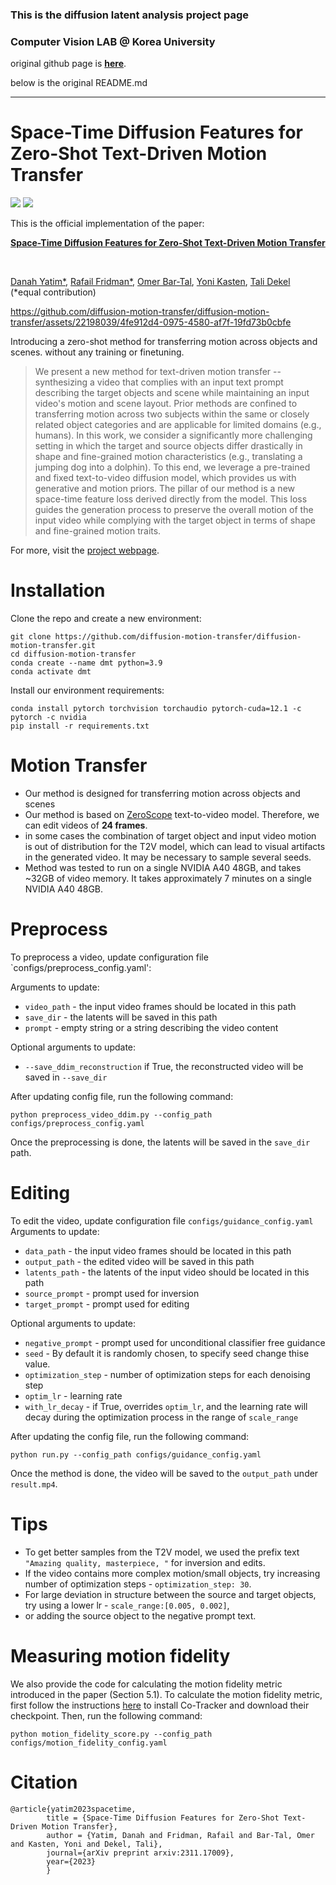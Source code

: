 ### This is the diffusion latent analysis project page
### Computer Vision LAB @ Korea University

original github page is [**here**](https://github.com/diffusion-motion-transfer/diffusion-motion-transfer.git).

below is the original README.md

---

# Space-Time Diffusion Features for Zero-Shot Text-Driven Motion Transfer
<a href="https://diffusion-motion-transfer.github.io/"><img src="https://img.shields.io/static/v1?label=Project&message=Website&color=blue"></a>
<a href="https://arxiv.org/abs/"><img src="https://img.shields.io/badge/arXiv-2311.17009-b31b1b.svg"></a>

This is the official implementation of the paper:

[**Space-Time Diffusion Features for Zero-Shot Text-Driven Motion Transfer**](https://diffusion-motion-transfer.github.io/)

<br/>

[Danah Yatim*](https://www.linkedin.com/in/danah-yatim-4b15231b5/),
[Rafail Fridman*](https://www.linkedin.com/in/rafail-fridman/),
[Omer Bar-Tal](https://omerbt.github.io/),
[Yoni Kasten](https://ykasten.github.io/),
[Tali Dekel](https://www.weizmann.ac.il/math/dekel/)
<br/>
(*equal contribution)

https://github.com/diffusion-motion-transfer/diffusion-motion-transfer/assets/22198039/4fe912d4-0975-4580-af7f-19fd73b0cbfe



Introducing a zero-shot method for transferring motion across objects and scenes. without any training or finetuning.

>We present a new method for text-driven motion transfer -- synthesizing a video that complies with an input text prompt describing the target objects and scene while maintaining an input video's motion and scene layout. Prior methods are confined to transferring motion across two subjects within the same or closely related object categories and are applicable for limited domains (e.g., humans). 
In this work, we consider a significantly more challenging setting in which the target and source objects differ drastically in shape and fine-grained motion characteristics (e.g., translating a jumping dog into a dolphin).  To this end, we leverage a pre-trained and fixed text-to-video diffusion model, which provides us with generative and motion priors. The pillar of our method is a new space-time feature loss derived directly from the model. This loss guides the generation process to preserve the overall motion of the input video while complying with the target object in terms of shape and fine-grained motion traits. 

For more, visit the [project webpage](https://diffusion-motion-transfer.github.io/).

# Installation
Clone the repo and create a new environment:
```
git clone https://github.com/diffusion-motion-transfer/diffusion-motion-transfer.git
cd diffusion-motion-transfer
conda create --name dmt python=3.9
conda activate dmt
```
Install our environment requirements:
```
conda install pytorch torchvision torchaudio pytorch-cuda=12.1 -c pytorch -c nvidia
pip install -r requirements.txt
```

# Motion Transfer
* Our method is designed for transferring motion across objects and scenes
* Our method is based on [ZeroScope](https://huggingface.co/cerspense/zeroscope_v2_576w) text-to-video model. Therefore, we can edit videos of **24 frames**.
* in some cases the combination of target object and input video motion is out of distribution for the T2V model, which can lead to visual artifacts in the generated video. It may be necessary to sample several seeds.
* Method was tested to run on a single NVIDIA A40 48GB, and takes ~32GB of video memory. It takes approximately 7 minutes on a single NVIDIA A40 48GB.

# Preprocess
To preprocess a video, update configuration file `configs/preprocess_config.yaml':

Arguments to update:
* ```video_path``` - the input video frames should be located in this path
* ```save_dir``` - the latents will be saved in this path
* ```prompt``` - empty string or a string describing the video content

Optional arguments to update:
* ```--save_ddim_reconstruction``` if True, the reconstructed video will be saved in ```--save_dir```

After updating config file, run the following command:
```
python preprocess_video_ddim.py --config_path configs/preprocess_config.yaml
```
Once the preprocessing is done, the latents will be saved in the ```save_dir``` path. 

# Editing
To edit the video, update configuration file `configs/guidance_config.yaml`
Arguments to update:
* ```data_path``` - the input video frames should be located in this path
* ```output_path``` - the edited video will be saved in this path
* ```latents_path``` - the latents of the input video should be located in this path
* ```source_prompt``` - prompt used for inversion
* ```target_prompt``` - prompt used for editing
    
Optional arguments to update:
* ```negative_prompt``` - prompt used for unconditional classifier free guidance
*  ```seed``` - By default it is randomly chosen, to specify seed change thise value.
*  ```optimization_step``` - number of optimization steps for each denoising step
* ```optim_lr``` - learning rate
* ```with_lr_decay```  - if True, overrides `optim_lr`, and the learning rate will decay during the optimization process in the range of `scale_range`

After updating the config file, run the following command:
```
python run.py --config_path configs/guidance_config.yaml
```

Once the method is done, the video will be saved to the ```output_path``` under `result.mp4`.


# Tips
* To get better samples from the T2V model, we used the prefix text ```"Amazing quality, masterpiece, "``` for inversion and edits.
* If the video contains more complex motion/small objects, try increasing number of optimization steps - ```optimization_step: 30```.
* For large deviation in structure between the source and target objects, try using a lower lr - ```scale_range:[0.005, 0.002]```,
*  or adding the source object to the negative prompt text.

# Measuring motion fidelity
We also provide the code for calculating the motion fidelity metric introduced in the paper (Section 5.1).
To calculate the motion fidelity metric, first follow the instructions [here](https://github.com/facebookresearch/co-tracker) to install Co-Tracker and download their checkpoint.
Then, run the following command:
```
python motion_fidelity_score.py --config_path configs/motion_fidelity_config.yaml
```



# Citation
```
@article{yatim2023spacetime,
        title = {Space-Time Diffusion Features for Zero-Shot Text-Driven Motion Transfer},
        author = {Yatim, Danah and Fridman, Rafail and Bar-Tal, Omer and Kasten, Yoni and Dekel, Tali},
        journal={arXiv preprint arxiv:2311.17009},
        year={2023}
        }
```
